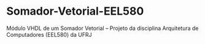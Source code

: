 # Somador-Vetorial-EEL580
Módulo VHDL de um Somador Vetorial – Projeto da disciplina Arquitetura de Computadores (EEL580) da UFRJ
